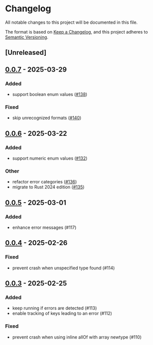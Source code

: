 # Changelog

All notable changes to this project will be documented in this file.

The format is based on [Keep a Changelog](https://keepachangelog.com/en/1.0.0/),
and this project adheres to [Semantic Versioning](https://semver.org/spec/v2.0.0.html).

## [Unreleased]

## [0.0.7](https://github.com/x7c1/gesha/compare/openapi-types-v0.0.6...openapi-types-v0.0.7) - 2025-03-29

### Added

- support boolean enum values ([#138](https://github.com/x7c1/gesha/pull/138))

### Fixed

- skip unrecognized formats ([#140](https://github.com/x7c1/gesha/pull/140))

## [0.0.6](https://github.com/x7c1/gesha/compare/openapi-types-v0.0.5...openapi-types-v0.0.6) - 2025-03-22

### Added

- support numeric enum values ([#132](https://github.com/x7c1/gesha/pull/132))

### Other

- refactor error categories ([#136](https://github.com/x7c1/gesha/pull/136))
- migrate to Rust 2024 edition ([#135](https://github.com/x7c1/gesha/pull/135))

## [0.0.5](https://github.com/x7c1/gesha/compare/openapi-types-v0.0.4...openapi-types-v0.0.5) - 2025-03-01

### Added

- enhance error messages (#117)

## [0.0.4](https://github.com/x7c1/gesha/compare/openapi-types-v0.0.3...openapi-types-v0.0.4) - 2025-02-26

### Fixed

- prevent crash when unspecified type found (#114)

## [0.0.3](https://github.com/x7c1/gesha/compare/openapi-types-v0.0.2...openapi-types-v0.0.3) - 2025-02-25

### Added

- keep running if errors are detected (#113)
- enable tracking of keys leading to an error (#112)

### Fixed

- prevent crash when using inline allOf with array newtype (#110)
